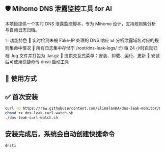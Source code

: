 ## 🛡️ Mihomo DNS 泄露监控工具 for AI
本项目提供一个实时 DNS 泄露监控脚本，专为 Mihomo 设计，支持规则集分析与自动日志归档。

✨ 功能特色
📡 实时检测未被 Fake-IP 处理的 DNS 响应
📊 分析泄露域名对应的规则集命中情况
📁 所有日志集中存储于 /root/dns-leak-logs/
📦 每 24 小时自动归档 .log 文件并打包为 .tar.gz
🧭 提供交互式菜单：安装、卸载、运行、更新
🔗 安装后可使用快捷命令 dnsti 启动工具

## 🚀 使用方式
## ✅ 首次安装
```bash
curl -O https://raw.githubusercontent.com/ElimalanKA/dns-leak-monitor/main/dns-leak-curl-watch.sh
chmod +x dns-leak-curl-watch.sh
./dns-leak-curl-watch.sh
```

## 安装完成后，系统会自动创建快捷命令
```bash
dnsti
```
